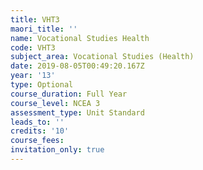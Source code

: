 ```yaml
---
title: VHT3
maori_title: ''
name: Vocational Studies Health
code: VHT3
subject_area: Vocational Studies (Health)
date: 2019-08-05T00:49:20.167Z
year: '13'
type: Optional
course_duration: Full Year
course_level: NCEA 3
assessment_type: Unit Standard
leads_to: ''
credits: '10'
course_fees: 
invitation_only: true
---
```


